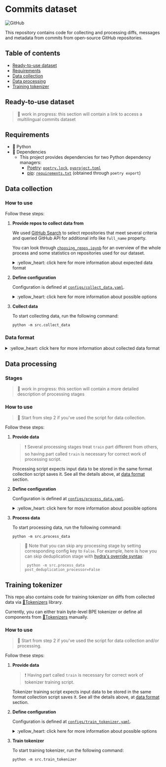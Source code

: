 # Commits dataset

![GitHub](https://img.shields.io/github/license/saridormi/commits_dataset?style=for-the-badge)

This repository contains code for collecting and processing diffs, messages and metadata from commits from open-source GitHub repositories.

## Table of contents
- [Ready-to-use dataset](#ready-to-use-dataset)
- [Requirements](#data-collection)
- [Data collection](#data-collection)
- [Data processing](#data-processing)
- [Training tokenizer](#training-tokenizer)

## Ready-to-use dataset 

> :star2: work in progress: this section will contain a link to access a multilingual commits dataset

## Requirements

* :snake: Python
* :floppy_disk: Dependencies
  * This project provides dependencies for two Python dependency managers:
    * [Poetry](https://python-poetry.org/): [`poetry.lock`](poetry.lock), [`pyproject.toml`](pyproject.toml)
    * [pip](https://pip.pypa.io/en/stable/): [`requirements.txt`](requirements.txt) (obtained through `poetry export`)

## Data collection

### How to use

Follow these steps:

1. **Provide repos to collect data from**

    We used [GitHub Search](https://arxiv.org/abs/2103.04682) to select repositories that meet several criteria
    and queried GitHub API for additional info like `full_name` property. 

    You can look through [`choosing_repos.ipynb`](notebooks/choosing_repos.ipynb)
    for an overview of the whole process and some statistics on repositories used for our dataset.

    <details>
    <summary>:yellow_heart: click here for more information about expected data format</summary>
   
    > :exclamation: Repositories are pre-split on parts *(in our case, train/val/test)*.
    > 
    > It doesn't matter for collection script, but having part called `train` is **necessary for correct work of processing script**.
   
    The script expects repositories for each part to be stored in separate JSONLines file:

   ```
         ├── ...  # data directory
         │   ├── part_1.jsonl
         │   ├── ...
         │   └── part_k.jsonl
         └── ...
   ```
   
   Each file should have the following keys:
   - `"name"`: repository name
   - `"github_url"`: repository URL

   An example:

   ```
      {
       "name": "saridormi/commits_dataset",
       "github_url": "git://github.com/saridormi/commits_dataset.git",
        ...  # all other keys are not necessary
      }
   ```
   </details>

2. **Define configuration**

      Configuration is defined at [`configs/collect_data.yaml`](configs/collect_data.yaml).

      <details>
      <summary>:yellow_heart: click here for more information about possible options</summary>
   
      Basically, config looks like that:

      ```
      data_format: ...
      n_workers: ...   
      
      parts: ...
   
      repo_processor:
         chunksize: ...
   
      pydriller_kwargs:
        ...
   
      paths: ...
          temp_clone_dir: ...
          input_dir: ...
          output_dir: ...
      ```

      * `data_format`: String, format to use for reading & writing data; currently, only `jsonl` is supported.
      * `n_workers`: Number of workers for data processing (optional, default value is 1 => sequential).
      * `parts`: List of strings, dataset parts.
      * `repo_processor`
        * `chunksize`: Number of examples in single data chunk (large files are processed in chunks) (optional, default value is 1000).

      * `pydriller_kwargs`:
      
        All keyword arguments under this key are passed to PyDriller's `RepositoryMining`. 
      See [PyDriller documentation](https://pydriller.readthedocs.io/en/1.15/reference.html#pydriller.repository_mining.RepositoryMining) for more information.
      
        If you want to provide date-related arguments (`since`, `to`), write them in `%d-%m-%Y` format. 
      
      * `paths`:
      
        Paths are moved to separate key to convert them all to absolute paths via hydra.
        * `temp_clone_dir`: directory remote repos will be cloned to
        * `input_dir`: directory to read data about repos from
        * `output_dir`: directory to save gathered data to
        </details>

3. **Collect data**

    To start collecting data, run the following command:
    ```
    python -m src.collect_data
    ```

### Data format

<details>
   <summary>:yellow_heart: click here for more information about collected data format</summary>
     
   Currently, data is saved in JSON Lines format. Information about each commit includes the following keys:

   - `"author"`: commit author (name, email)
   - `"date"`: commit timestamp (in format `"%d.%m.%Y %H:%M:%S"`)
   - `"hash"`: commit hash
   - `"message"`: commit message
   - `"mods"`: list of files modifications in commit
     - Each modification is a dictionary itself and includes the following keys:
       - `"change_type"`: one of `"ADD"`, `"COPY"`, `"RENAME"`, `"DELETE"`, `"MODIFY"` or `"UNKNOWN"`
       - `"old_path"`: old path to file
       - `"new_path"`: new path to file
       - `"diff"`: file diff
   - `"repo"`: full repository name
   
   [An example:](https://github.com/saridormi/commits_dataset/commit/a7fb3b64184f0af5b08285cce14b9139baa94049)

   ```
   {
     'author': ['Aleksandra Eliseeva', 'xxx@email.com'],
     'date': '05.07.2021 15:10:07',
     'hash': 'a7fb3b64184f0af5b08285cce14b9139baa94049',
     'message': 'Add license badge to readme',
     'mods': [{'change_type': 'MODIFY',
               'diff': '@@ -1,6 +1,6 @@\n'
                       ' # Commits dataset\n'
                       ' \n'
                       '-> :heavy_exclamation_mark: **TODO:** license\n'
                       '+![GitHub](https://img.shields.io/github/license/saridormi/commits_dataset?style=for-the-badge)\n'
               'new_path': 'README.md',
               'old_path': 'README.md'}],
     'repo': 'saridormi/commits_dataset'
   }
   ```

   First, commits from each repo are saved to its own file and zipped, so folder structure looks like this:
 
   ```
      ├── ...  # output folder
      │   ├── part_1
      │   │    ├── repo_1.jsonl.gz
      │   │    ├── ...
      │   │    └── repo_n.jsonl.gz
      │   ├── ...
      │   └── part_k
      └── ...
   ```

   At the end commits from each part are united to single file, so folder structure looks like this:
   ```
      ├── ...  # output folder
      │   ├── part_1.jsonl
      │   ├── ...
      │   └── part_k.jsonl
      └── ...
   ```

   Currently, script doesn't remove the former version, you should do it manually if you don't need raw data.
</details>

## Data processing

### Stages

> :star2: work in progress: this section will contain a more detailed description of processing stages

### How to use

> :star2: Start from step 2 if you've used the script for data collection.

Follow these steps:

1. **Provide data**

    > :exclamation: Several processing stages treat `train` part different from others,
    so having part called `train` is necessary for correct work of processing script.
   
    Processing script expects input data to be stored in the same format collection script saves it. See all the details above,
    at [data format](#data-format) section.

2. **Define configuration**

    Configuration is defined at [`configs/process_data.yaml`](configs/process_data.yaml).

    <details>
      <summary>:yellow_heart: click here for more information about possible options</summary>
      
      Basically, config looks like that:

      ```
      data_format: ...
      line_sep: ...
   
      parts:
         ...
   
      outliers_processor:
         args: ...
         ...
   
      message_processor:
         args: ...
         ...
   
      diff_processor:
         args: ...
         ...
   
      pre_deduplication_processor:
         args: ...
         ...
   
      post_deduplication_processor:
         args: ...
         ...
   
      metadata_processor:
         args: ...
         ...
   
      paths:
         input_dir: ...
         stats_percentile_dir: ...
         deduplication_dir: ...
         metadata_dir: ...
      ```
   
      * `data_format`: String, format to use for reading & writing data; currently, only `jsonl` is supported.
      * `line_sep`: String, will be used as line separator.
      * `parts`: List of strings, dataset parts.
      * `paths`:
      
        Paths are moved to separate key to convert them all to absolute paths via hydra.
        * `input_dir`: Directory to read data from.
        * `stats_percentile_dir`: Directory to save percentiles for # tokens, # characters, # modified files (outliers processing).
        * `deduplication_dir`: Directory to save clone search results.
        * `metadata_dir`: Directory to read/save metadata about authors, licenses, etc.

      Every processor has `args` subkey for the same keyword arguments:
      * `chunksize`: Number of examples in single data chunk (large files are processed in chunks) (optional, default value is 1000).
      * `n_workers`: Number of workers for data processing (optional, default value is 1 => sequential).
   
      Some processors also accept specific keywords arguments:
      * `outliers_processor`:
        * `lower_percentile`: Percentile of # tokens to use as lower bound (should be in (0, 1) range).
        * `upper_percentile`: Percentile of # tokens to use as upper bound (should be in (0, 1) range).
        * `diff_upper_bound`: Constant upper bound for # tokens in diffs (optional).
      * `message_processor`:
        * `replace_patterns`: True to replace unwanted patterns in messages with special tokens, False to just delete them. 
      * `post_deduplication_processor`:
        * `only_full_inner_clones`: True to drop clones both in terms of diffs and in terms of messages, False to drop clones either in terms of diffs or in terms of messages.
        * `only_train_inner_clones`: True to drop inner clones (clones within the same dataset part) only for train, False to do it for all dataset parts.
        * `only_train_outer_clones`: True to drop outer clones (clones between different dataset parts) only for train, False to do it for all dataset parts.
        * `identical_clones`: True to use logic for 100% clones, False to use logic for similar clones.
   </details>
    
3. **Process data**

    To start processing data, run the following command:

    ```
    python -m src.process_data
    ```

    > :star2: Note that you can skip any processing stage by setting corresponding config key to `False`. 
    For example, here is how you can skip deduplication stage with [hydra's override syntax](https://hydra.cc/docs/advanced/override_grammar/basic/):
    > ```
    >  python -m src.process_data post_deduplication_processor=False
    >  ```
   
## Training tokenizer

This repo also contains code for training tokenizer on diffs from collected data
via [🤗Tokenizers](https://huggingface.co/tokenizers/) library. 

Currently, you can either train byte-level BPE tokenizer
or define all components from [🤗Tokenizers](https://huggingface.co/tokenizers/) manually.

### How to use

> :star2: Start from step 2 if you've used the script for data collection and/or processing.

Follow these steps:

1. **Provide data**

    > :exclamation: Having part called `train` is necessary for correct work of tokenizer training script.

    Tokenizer training script expects input data to be stored in the same format collection script saves it. See all the details above,
    at [data format](#data-format) section.

2. **Define configuration**

   Configuration is defined at [`configs/train_tokenizer.yaml`](configs/train_tokenizer.yaml).   

    <details>
      <summary>:yellow_heart: click here for more information about possible options</summary>
      
      Basically, config looks like that:

      ```
      data_format: ...
      line_sep: ...
      msg_tokens: ...

      diff_extractor:
        chunksize: ...
        n_workers: ...
   
      tokenizer:
         configuration: ...
         byte_level: 
            tokenizer: ...
            train: ...
         custom:
           tokenizer: ...
           normalizer: ...
           pre_tokenizer: ...
           decoder: ...
           trainer: ...
   
      paths:
        input_dir: ...
        tokenizer_dir: ...
      ```
   
      * `data_format`: String, format to use for reading & writing data; currently, only `jsonl` is supported.
      * `line_sep`: String, will be used as line separator.
      * `msg_tokens`: True to add special tokens to replace unwanted patterns to tokenizer, False otherwise.
      
      * `diff_extractor`
   
        This class is used to extract given number of diffs from train part of dataset. It accepts the following arguments:
        * `chunksize`: Number of examples in single data chunk (large files are processed in chunks) (optional, default value is 1000).
        * `n_workers`: Number of workers for data processing (optional, default value is 1 => sequential).

      * `tokenizer`:
        * `configuration`: Tokenizer configuration to use. Currently, `byte_level` and `custom` are supported.
        * `byte_level`:

           [ByteLevelBPETokenizer from 🤗Tokenizers](https://github.com/huggingface/tokenizers/blob/v0.12.0/bindings/python/py_src/tokenizers/implementations/byte_level_bpe.py) will be used.
           * `tokenizer`: All arguments are passed to [ByteLevelBPETokenizer](https://github.com/huggingface/tokenizers/blob/v0.12.0/bindings/python/py_src/tokenizers/implementations/byte_level_bpe.py) class.
           * `train`: All arguments are passed to `train` method of  [ByteLevelBPETokenizer](https://github.com/huggingface/tokenizers/blob/v0.12.0/bindings/python/py_src/tokenizers/implementations/byte_level_bpe.py).
         * `custom`: 
           
           Define all tokenizer components from [🤗Tokenizers](https://huggingface.co/docs/tokenizers/components): normalizer, pre_tokenizer, tokenizer, normalizer, decoder.
           Hydra's instantiate semantic is used.
      * `paths`:
      
          Paths are moved to separate key to convert them to absolute paths via hydra.
          * `input_dir`: Directory to read data from.
          * `tokenizer_dir`: Directory to save tokenizer to.
   </details>

3. **Train tokenizer**

    To start training tokenizer, run the following command:

    ```
    python -m src.train_tokenizer
    ```
